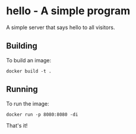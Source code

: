 hello - A simple program
========================

A simple server that says hello to all visitors.


Building
--------

To build an image:

```
docker build -t .
```

Running
-------

To run the image:

```
docker run -p 8080:8080 -di
```

That's it!


